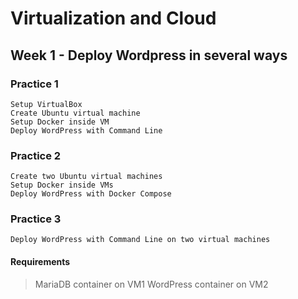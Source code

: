 # Virtualization and Cloud
## Week 1 - Deploy Wordpress in several ways
### Practice 1
```
Setup VirtualBox
Create Ubuntu virtual machine
Setup Docker inside VM
Deploy WordPress with Command Line
```
### Practice 2
```
Create two Ubuntu virtual machines
Setup Docker inside VMs
Deploy WordPress with Docker Compose
```
### Practice 3
```
Deploy WordPress with Command Line on two virtual machines
```
#### Requirements
> MariaDB container on VM1
> WordPress container on VM2




